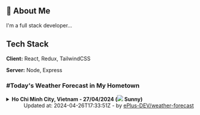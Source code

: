 ## 🚀 About Me
I'm a full stack developer...


## Tech Stack

**Client:** React, Redux, TailwindCSS

**Server:** Node, Express

### #Today's Weather Forecast in My Hometown



<details>
    <summary><b>Ho Chi Minh City, Vietnam - 27/04/2024 (<img src="https://cdn.weatherapi.com/weather/64x64/day/113.png" /> Sunny)</b>
    </summary>

    
<table>
    <tr>
        <th>Hour</th>
        <td>00:00</td><td>01:00</td><td>02:00</td><td>03:00</td><td>04:00</td><td>05:00</td><td>06:00</td><td>07:00</td><td>08:00</td><td>09:00</td><td>10:00</td><td>11:00</td><td>12:00</td><td>13:00</td><td>14:00</td><td>15:00</td><td>16:00</td><td>17:00</td><td>18:00</td><td>19:00</td><td>20:00</td><td>21:00</td><td>22:00</td><td>23:00</td>
    </tr>
    <tr>
        <th>Weather</th>
        <td><img src="https://cdn.weatherapi.com/weather/64x64/night/113.png"></img></td><td><img src="https://cdn.weatherapi.com/weather/64x64/night/116.png"></img></td><td><img src="https://cdn.weatherapi.com/weather/64x64/night/200.png"></img></td><td><img src="https://cdn.weatherapi.com/weather/64x64/night/200.png"></img></td><td><img src="https://cdn.weatherapi.com/weather/64x64/night/200.png"></img></td><td><img src="https://cdn.weatherapi.com/weather/64x64/night/200.png"></img></td><td><img src="https://cdn.weatherapi.com/weather/64x64/day/200.png"></img></td><td><img src="https://cdn.weatherapi.com/weather/64x64/day/200.png"></img></td><td><img src="https://cdn.weatherapi.com/weather/64x64/day/200.png"></img></td><td><img src="https://cdn.weatherapi.com/weather/64x64/day/113.png"></img></td><td><img src="https://cdn.weatherapi.com/weather/64x64/day/113.png"></img></td><td><img src="https://cdn.weatherapi.com/weather/64x64/day/113.png"></img></td><td><img src="https://cdn.weatherapi.com/weather/64x64/day/113.png"></img></td><td><img src="https://cdn.weatherapi.com/weather/64x64/day/113.png"></img></td><td><img src="https://cdn.weatherapi.com/weather/64x64/day/113.png"></img></td><td><img src="https://cdn.weatherapi.com/weather/64x64/day/113.png"></img></td><td><img src="https://cdn.weatherapi.com/weather/64x64/day/113.png"></img></td><td><img src="https://cdn.weatherapi.com/weather/64x64/day/113.png"></img></td><td><img src="https://cdn.weatherapi.com/weather/64x64/day/113.png"></img></td><td><img src="https://cdn.weatherapi.com/weather/64x64/night/113.png"></img></td><td><img src="https://cdn.weatherapi.com/weather/64x64/night/113.png"></img></td><td><img src="https://cdn.weatherapi.com/weather/64x64/night/113.png"></img></td><td><img src="https://cdn.weatherapi.com/weather/64x64/night/116.png"></img></td><td><img src="https://cdn.weatherapi.com/weather/64x64/night/116.png"></img></td>
    </tr>
    <tr>
        <th>Condition</th>
        <td width="200px">Clear </td><td width="200px">Partly cloudy</td><td width="200px">Thundery outbreaks in nearby</td><td width="200px">Thundery outbreaks in nearby</td><td width="200px">Thundery outbreaks in nearby</td><td width="200px">Thundery outbreaks in nearby</td><td width="200px">Thundery outbreaks in nearby</td><td width="200px">Thundery outbreaks in nearby</td><td width="200px">Thundery outbreaks in nearby</td><td width="200px">Sunny</td><td width="200px">Sunny</td><td width="200px">Sunny</td><td width="200px">Sunny</td><td width="200px">Sunny</td><td width="200px">Sunny</td><td width="200px">Sunny</td><td width="200px">Sunny</td><td width="200px">Sunny</td><td width="200px">Sunny</td><td width="200px">Clear </td><td width="200px">Clear </td><td width="200px">Clear </td><td width="200px">Partly Cloudy </td><td width="200px">Partly Cloudy </td>
    </tr>
    <tr>
        <th>Temperature</th>
        <td>29.8 °C</td><td>30 °C</td><td>29.1 °C</td><td>28.8 °C</td><td>28.7 °C</td><td>28.5 °C</td><td>28.6 °C</td><td>30.2 °C</td><td>32 °C</td><td>34.1 °C</td><td>36.2 °C</td><td>37.9 °C</td><td>38.9 °C</td><td>38.9 °C</td><td>38.5 °C</td><td>37.7 °C</td><td>36.4 °C</td><td>34.3 °C</td><td>31.8 °C</td><td>30.4 °C</td><td>30.1 °C</td><td>29.9 °C</td><td>29.8 °C</td><td>29.7 °C</td>
    </tr>
    <tr>
        <th>Wind</th>
        <td>15.1 kph</td><td>9 kph</td><td>11.5 kph</td><td>10.4 kph</td><td>8.6 kph</td><td>7.9 kph</td><td>7.6 kph</td><td>10.4 kph</td><td>10.8 kph</td><td>11.2 kph</td><td>12.2 kph</td><td>14 kph</td><td>16.9 kph</td><td>21.2 kph</td><td>22.7 kph</td><td>22.7 kph</td><td>23.4 kph</td><td>23.8 kph</td><td>23.4 kph</td><td>21.6 kph</td><td>18.7 kph</td><td>15.8 kph</td><td>14.8 kph</td><td>14 kph</td>
    </tr>
</table>

</details>

<div align="right">
    Updated at: 2024-04-26T17:33:51Z - by <a target="_blank"
        href="https://github.com/ePlus-DEV/weather-forecast">ePlus-DEV/weather-forecast</a>
</div>